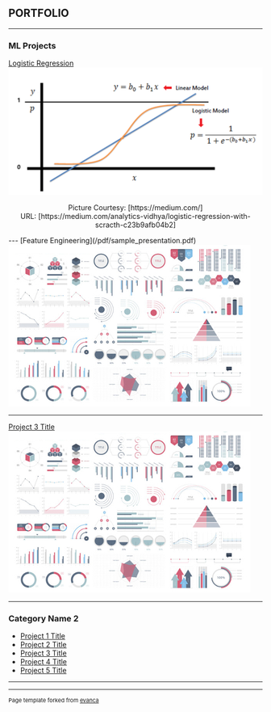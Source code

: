 ## PORTFOLIO
---

### ML Projects 

[Logistic Regression](/Logistic_Regression)
<img src="images/Logistic%20Regression/Logestic Regression_sample pic2.png?raw=true"/>
<p align = "center">
Picture Courtesy: [https://medium.com/]<br/>
URL: [https://medium.com/analytics-vidhya/logistic-regression-with-scracth-c23b9afb04b2]
</p>
---
[Feature Engineering](/pdf/sample_presentation.pdf)
<img src="images/dummy_thumbnail.jpg?raw=true"/>

---
[Project 3 Title](http://example.com/)
<img src="images/dummy_thumbnail.jpg?raw=true"/>

---

### Category Name 2

- [Project 1 Title](http://example.com/)
- [Project 2 Title](http://example.com/)
- [Project 3 Title](http://example.com/)
- [Project 4 Title](http://example.com/)
- [Project 5 Title](http://example.com/)

---




---
<p style="font-size:11px">Page template forked from <a href="https://github.com/evanca/quick-portfolio">evanca</a></p>
<!-- Remove above link if you don't want to attibute -->
